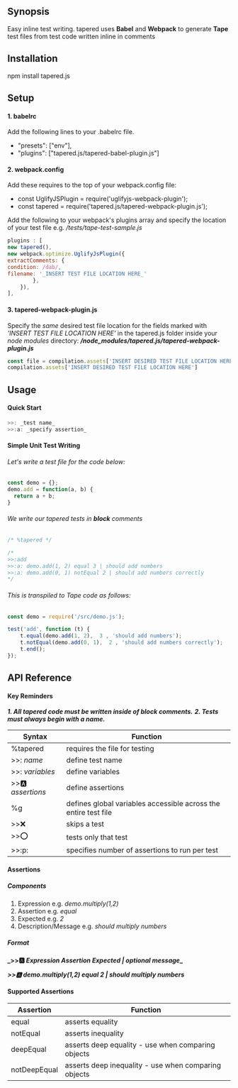 ## Synopsis
Easy inline test writing.
tapered uses **Babel** and **Webpack** to generate **Tape** test files from test code written inline in comments

## Installation
npm install tapered.js

## Setup
#### 1. babelrc

Add the following lines to your .babelrc file.
* "presets": ["env"],
* "plugins": ["tapered.js/tapered-babel-plugin.js"]

#### 2. webpack.config
Add these requires to the top of your webpack.config file:
  * const UglifyJSPlugin = require('uglifyjs-webpack-plugin');
  * const tapered = require('tapered.js/tapered-webpack-plugin.js');

Add the following to your webpack's plugins array and specify the location of your test file e.g.  _/tests/tape-test-sample.js_
```javascript
plugins : [
new tapered(),
new webpack.optimize.UglifyJsPlugin({
extractComments: {
condition: /dab/,
filename: '_INSERT TEST FILE LOCATION HERE_'
        },
    }),
],
```
#### 3. tapered-webpack-plugin.js
Specify the _same_ desired test file location for the fields marked with _'INSERT TEST FILE LOCATION HERE'_ in the tapered.js folder inside your _node modules_ directory:  **_/node_modules/tapered.js/tapered-webpack-plugin.js_**
```javascript
const file = compilation.assets['INSERT DESIRED TEST FILE LOCATION HERE'];
compilation.assets['INSERT DESIRED TEST FILE LOCATION HERE']
```
## Usage

#### Quick Start
```javascript
>>: _test name_
>>:a: _specify assertion_
```
#### Simple Unit Test Writing
###### Let's write a test file for the code below:
```javascript
const demo = {};
demo.add = function(a, b) {
  return a + b;
}
```
###### We write our tapered tests in _**block**_ comments
```javascript
/* %tapered */

/*
>>:add
>>:a: demo.add(1, 2) equal 3 | should add numbers
>>:a: demo.add(0, 1) notEqual 2 | should add numbers correctly
*/
```
###### This is transpiled to Tape code as follows:
```javascript
const demo = require('/src/demo.js');

test('add', function (t) {
	t.equal(demo.add(1, 2),  3 , 'should add numbers');
	t.notEqual(demo.add(0, 1),  2 , 'should add numbers correctly');
	t.end();
});
```
## API Reference

#### Key Reminders
**_1. All tapered code must be written inside of _**block**_ comments._**
**_2. Tests must always begin with a name._**

Syntax | Function
------------ | -------------
%tapered | requires the file for testing
>>: _name_ | define test name
>>: _variables_ | define variables
>>:a: _assertions_ | define assertions
%g | defines global variables accessible across the entire test file
>>:x: | skips a test
>>:o: | tests only that test
>>:p: | specifies number of assertions to run per test

#### Assertions
##### Components
1. Expression e.g. _demo.multiply(1,2)_
2. Assertion e.g. _equal_
3. Expected e.g. _2_
4. Description/Message e.g. _should multiply numbers_

##### Format
**_>>:a: _Expression_ _Assertion_ _Expected_ _|_ _optional message__**

_**>>:a: demo.multiply(1,2) equal 2 | should multiply numbers**_

#### Supported Assertions

Assertion | Function
---------|-------
equal | asserts equality
notEqual | asserts inequality
deepEqual | asserts deep equality - use when comparing objects
notDeepEqual | asserts deep inequality - use when comparing objects
